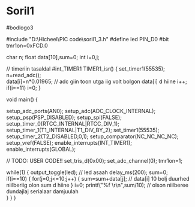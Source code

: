 # Soril1
#bodlogo3

#include "D:\Hicheel\PIC code\soril1_3.h"
#define led PIN_D0
#bit tmr1on=0xFCD.0

char n;
float data[10],sum=0;
int i=0,j;

// timeriin tasaldal
#int_TIMER1
TIMER1_isr() 
{
   set_timer1(55535);
   n=read_adc();    
   data[i]=n*0.01965;   // adc giin toon utga iig volt bolgon data[i] d hiine
   i++;
   if(i==11) i=0; 
}



void main()
{

   setup_adc_ports(AN0);
   setup_adc(ADC_CLOCK_INTERNAL);
   setup_psp(PSP_DISABLED);
   setup_spi(FALSE);
   setup_timer_0(RTCC_INTERNAL|RTCC_DIV_1);
   setup_timer_1(T1_INTERNAL|T1_DIV_BY_2);
   set_timer1(55535);
   setup_timer_2(T2_DISABLED,0,1);
   setup_comparator(NC_NC_NC_NC);
   setup_vref(FALSE);
   enable_interrupts(INT_TIMER1);
   enable_interrupts(GLOBAL);

   // TODO: USER CODE!!
   set_tris_d(0x00);
   set_adc_channel(0);
   tmr1on=1;
   
   while(1)
   {
      output_toggle(led);  // led asaah
      delay_ms(200);
      sum=0;   
      if(i==10)
      {
         for(j=0;j<=10;j++)
         {
            sum=sum+data[j];   // data[i] 10 bolj duurhed niilberiig olon sum d hiine
         }
         i=0;
         printf("%f \r\n",sum/10);  // olson niilberee dundajlaj serialaar damjuulah      
      }
   }
}
